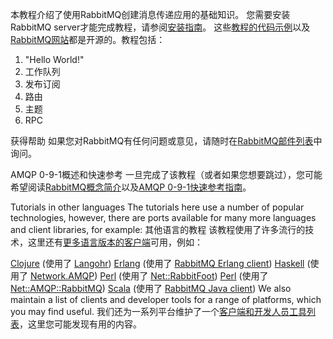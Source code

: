 本教程介绍了使用RabbitMQ创建消息传递应用的基础知识。 您需要安装RabbitMQ server才能完成教程，请参阅[安装指南](https://www.rabbitmq.com/download.html)。 这些[教程的代码示例](https://github.com/rabbitmq/rabbitmq-tutorials)以及[RabbitMQ网站](https://github.com/rabbitmq/rabbitmq-website)都是开源的。教程包括：
1. "Hello World!"
2. 工作队列
3. 发布订阅
4. 路由
5. 主题
5. RPC


获得帮助
如果您对RabbitMQ有任何问题或意见，请随时在[RabbitMQ邮件列表](https://groups.google.com/forum/#!forum/rabbitmq-users)中询问。

AMQP 0-9-1概述和快速参考
一旦完成了该教程（或者如果您想要跳过），您可能希望阅读[RabbitMQ概念简介](https://www.rabbitmq.com/tutorials/amqp-concepts.html)以及[AMQP 0-9-1快速参考指南](https://www.rabbitmq.com/amqp-0-9-1-quickref.html)。

Tutorials in other languages
The tutorials here use a number of popular technologies, however, there are ports available for many more languages and client libraries, for example:
其他语言的教程
该教程使用了许多流行的技术，这里还有[更多语言版本的客户端](https://github.com/rabbitmq/rabbitmq-tutorials)可用，例如：

[Clojure](https://github.com/rabbitmq/rabbitmq-tutorials/tree/master/clojure) (使用了 [Langohr](http://clojurerabbitmq.info/))
[Erlang](https://github.com/rabbitmq/rabbitmq-tutorials/tree/master/erlang) (使用了 [RabbitMQ Erlang client](https://github.com/rabbitmq/rabbitmq-erlang-client))
[Haskell](https://github.com/rabbitmq/rabbitmq-tutorials/tree/master/haskell) (使用了 [Network.AMQP](http://hackage.haskell.org/package/amqp))
[Perl](https://github.com/rabbitmq/rabbitmq-tutorials/tree/master/perl) (使用了 [Net::RabbitFoot](https://github.com/cooldaemon/RabbitFoot))
[Perl](https://github.com/oylenshpeegul/RabbitMQ-Tutorial-Perl) (使用了 [Net::AMQP::RabbitMQ](http://p3rl.org/Net::AMQP::RabbitMQ))
[Scala](https://github.com/rabbitmq/rabbitmq-tutorials/tree/master/scala) (使用了 [RabbitMQ Java client](http://www.rabbitmq.com/api-guide.html))
We also maintain a list of clients and developer tools for a range of platforms, which you may find useful.
我们还为一系列平台维护了一个[客户端和开发人员工具列表](https://www.rabbitmq.com/devtools.html)，这里您可能发现有用的内容。